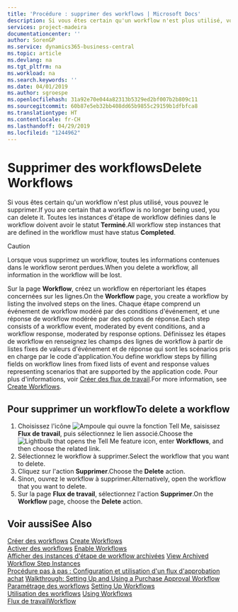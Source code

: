 ```yaml
---
title: 'Procédure : supprimer des workflows | Microsoft Docs'
description: Si vous êtes certain qu'un workflow n'est plus utilisé, vous pouvez le supprimer. Toutes les instances d'étape de workflow définies dans le workflow doivent avoir le statut **Terminé**.
services: project-madeira
documentationcenter: ''
author: SorenGP
ms.service: dynamics365-business-central
ms.topic: article
ms.devlang: na
ms.tgt_pltfrm: na
ms.workload: na
ms.search.keywords: ''
ms.date: 04/01/2019
ms.author: sgroespe
ms.openlocfilehash: 31a92e70e044a82313b5329ed2bf007b2b809c11
ms.sourcegitcommit: 60b87e5eb32bb408dd65b9855c29159b1dfbfca8
ms.translationtype: HT
ms.contentlocale: fr-CH
ms.lasthandoff: 04/29/2019
ms.locfileid: "1244962"
---
```

# <a name="delete-workflows"></a><span data-ttu-id="e3ae5-104">Supprimer des workflows</span><span class="sxs-lookup"><span data-stu-id="e3ae5-104">Delete Workflows</span></span>
<span data-ttu-id="e3ae5-105">Si vous êtes certain qu'un workflow n'est plus utilisé, vous pouvez le supprimer.</span><span class="sxs-lookup"><span data-stu-id="e3ae5-105">If you are certain that a workflow is no longer being used, you can delete it.</span></span> <span data-ttu-id="e3ae5-106">Toutes les instances d'étape de workflow définies dans le workflow doivent avoir le statut **Terminé**.</span><span class="sxs-lookup"><span data-stu-id="e3ae5-106">All workflow step instances that are defined in the workflow must have status **Completed**.</span></span>  

> [!CAUTION]  
>  <span data-ttu-id="e3ae5-107">Lorsque vous supprimez un workflow, toutes les informations contenues dans le workflow seront perdues.</span><span class="sxs-lookup"><span data-stu-id="e3ae5-107">When you delete a workflow, all information in the workflow will be lost.</span></span>  

 <span data-ttu-id="e3ae5-108">Sur la page **Workflow**, créez un workflow en répertoriant les étapes concernées sur les lignes.</span><span class="sxs-lookup"><span data-stu-id="e3ae5-108">On the **Workflow** page, you create a workflow by listing the involved steps on the lines.</span></span> <span data-ttu-id="e3ae5-109">Chaque étape comprend un événement de workflow modéré par des conditions d'événement, et une réponse de workflow modérée par des options de réponse.</span><span class="sxs-lookup"><span data-stu-id="e3ae5-109">Each step consists of a workflow event, moderated by event conditions, and a workflow response, moderated by response options.</span></span> <span data-ttu-id="e3ae5-110">Définissez les étapes de workflow en renseignez les champs des lignes de workflow à partir de listes fixes de valeurs d'événement et de réponse qui sont les scénarios pris en charge par le code d'application.</span><span class="sxs-lookup"><span data-stu-id="e3ae5-110">You define workflow steps by filling fields on workflow lines from fixed lists of event and response values representing scenarios that are supported by the application code.</span></span> <span data-ttu-id="e3ae5-111">Pour plus d'informations, voir [Créer des flux de travail](across-how-to-create-workflows.md).</span><span class="sxs-lookup"><span data-stu-id="e3ae5-111">For more information, see [Create Workflows](across-how-to-create-workflows.md).</span></span>  

## <a name="to-delete-a-workflow"></a><span data-ttu-id="e3ae5-112">Pour supprimer un workflow</span><span class="sxs-lookup"><span data-stu-id="e3ae5-112">To delete a workflow</span></span>  
1.  <span data-ttu-id="e3ae5-113">Choisissez l'icône ![Ampoule qui ouvre la fonction Tell Me](media/ui-search/search_small.png "Dites-moi ce que vous voulez faire"), saisissez **Flux de travail**, puis sélectionnez le lien associé.</span><span class="sxs-lookup"><span data-stu-id="e3ae5-113">Choose the ![Lightbulb that opens the Tell Me feature](media/ui-search/search_small.png "Tell me what you want to do") icon, enter **Workflows**, and then choose the related link.</span></span>  
2.  <span data-ttu-id="e3ae5-114">Sélectionnez le workflow à supprimer.</span><span class="sxs-lookup"><span data-stu-id="e3ae5-114">Select the workflow that you want to delete.</span></span>  
3.  <span data-ttu-id="e3ae5-115">Cliquez sur l'action **Supprimer**.</span><span class="sxs-lookup"><span data-stu-id="e3ae5-115">Choose the **Delete** action.</span></span>  
4.  <span data-ttu-id="e3ae5-116">Sinon, ouvrez le workflow à supprimer.</span><span class="sxs-lookup"><span data-stu-id="e3ae5-116">Alternatively, open the workflow that you want to delete.</span></span>  
5.  <span data-ttu-id="e3ae5-117">Sur la page **Flux de travail**, sélectionnez l'action **Supprimer**.</span><span class="sxs-lookup"><span data-stu-id="e3ae5-117">On the **Workflow** page, choose the **Delete** action.</span></span>  

## <a name="see-also"></a><span data-ttu-id="e3ae5-118">Voir aussi</span><span class="sxs-lookup"><span data-stu-id="e3ae5-118">See Also</span></span>  
 <span data-ttu-id="e3ae5-119">[Créer des workflows](across-how-to-create-workflows.md) </span><span class="sxs-lookup"><span data-stu-id="e3ae5-119">[Create Workflows](across-how-to-create-workflows.md) </span></span>  
 <span data-ttu-id="e3ae5-120">[Activer des workflows](across-how-to-enable-workflows.md) </span><span class="sxs-lookup"><span data-stu-id="e3ae5-120">[Enable Workflows](across-how-to-enable-workflows.md) </span></span>  
 <span data-ttu-id="e3ae5-121">[Afficher des instances d'étape de workflow archivées](across-how-to-view-archived-workflow-step-instances.md) </span><span class="sxs-lookup"><span data-stu-id="e3ae5-121">[View Archived Workflow Step Instances](across-how-to-view-archived-workflow-step-instances.md) </span></span>  
 <span data-ttu-id="e3ae5-122">[Procédure pas à pas : Configuration et utilisation d'un flux d'approbation achat](walkthrough-setting-up-and-using-a-purchase-approval-workflow.md) </span><span class="sxs-lookup"><span data-stu-id="e3ae5-122">[Walkthrough: Setting Up and Using a Purchase Approval Workflow](walkthrough-setting-up-and-using-a-purchase-approval-workflow.md) </span></span>  
 <span data-ttu-id="e3ae5-123">[Paramétrage des workflows](across-set-up-workflows.md) </span><span class="sxs-lookup"><span data-stu-id="e3ae5-123">[Setting Up Workflows](across-set-up-workflows.md) </span></span>  
 <span data-ttu-id="e3ae5-124">[Utilisation des workflows](across-use-workflows.md) </span><span class="sxs-lookup"><span data-stu-id="e3ae5-124">[Using Workflows](across-use-workflows.md) </span></span>  
 [<span data-ttu-id="e3ae5-125">Flux de travail</span><span class="sxs-lookup"><span data-stu-id="e3ae5-125">Workflow</span></span>](across-workflow.md)   
